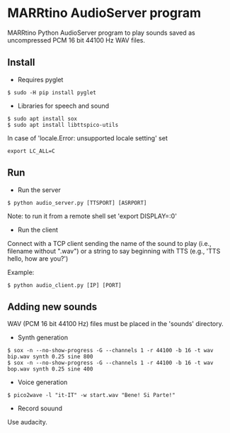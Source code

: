 # MARRtino AudioServer program #

MARRtino Python AudioServer program to play sounds saved as uncompressed PCM 16 bit 44100 Hz WAV files.

## Install ##

* Requires pyglet

```
$ sudo -H pip install pyglet
```

* Libraries for speech and sound
```
$ sudo apt install sox
$ sudo apt install libttspico-utils
```
In case of 'locale.Error: unsupported locale setting' set 
```
export LC_ALL=C
```



## Run ##

* Run the server

```
$ python audio_server.py [TTSPORT] [ASRPORT]

```

Note: to run it from a remote shell set 'export DISPLAY=:0'

* Run the client

Connect with a TCP client sending the name of the sound to play (i.e., filename without ".wav")
or a string to say beginning with TTS (e.g., 'TTS hello, how are you?')

Example:

```
$ python audio_client.py [IP] [PORT]

```



## Adding new sounds ##

WAV (PCM 16 bit 44100 Hz) files must be placed in the 'sounds' directory.


* Synth generation

```
$ sox -n --no-show-progress -G --channels 1 -r 44100 -b 16 -t wav bip.wav synth 0.25 sine 800 
$ sox -n --no-show-progress -G --channels 1 -r 44100 -b 16 -t wav bop.wav synth 0.25 sine 400 
```

* Voice generation
```
$ pico2wave -l "it-IT" -w start.wav "Bene! Si Parte!"
```

* Record souund

Use audacity.



